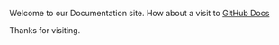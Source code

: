 
Welcome to our Documentation site. How about a visit to [GitHub Docs](https://help.github.com/articles/set-up-git/)

Thanks for visiting.
